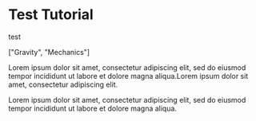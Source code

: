 # Test Tutorial

test

["Gravity", "Mechanics"]

Lorem ipsum dolor sit amet, consectetur adipiscing elit, sed do eiusmod tempor incididunt ut labore et dolore magna aliqua.Lorem ipsum dolor sit amet, consectetur adipiscing elit.

Lorem ipsum dolor sit amet, consectetur adipiscing elit, sed do eiusmod tempor incididunt ut labore et dolore magna aliqua.

